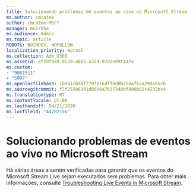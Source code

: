 ```yaml
---
title: Solucionando problemas de eventos ao vivo no Microsoft Stream
ms.author: cmcatee
author: cmcatee-MSFT
manager: mnirkhe
ms.audience: Admin
ms.topic: article
ROBOTS: NOINDEX, NOFOLLOW
localization_priority: Normal
ms.collection: Adm_O365
ms.assetid: ef2df989-8539-48b5-a324-97d2e09f14fe
ms.custom:
- "9001511"
- "5097"
ms.openlocfilehash: 1b981cb98f779fb16dff8d0b75daf65a29dab5cb
ms.sourcegitcommit: f7f25506191d0656a7637340df806b82c4232bc4
ms.translationtype: MT
ms.contentlocale: pt-BR
ms.lasthandoff: 04/21/2020
ms.locfileid: "44282156"
---
```

# <a name="troubleshooting-live-events-in-microsoft-stream"></a>Solucionando problemas de eventos ao vivo no Microsoft Stream

Há várias áreas a serem verificadas para garantir que os eventos do Microsoft Stream Live sejam executados sem problemas. Para obter mais informações, consulte [Troubleshooting Live Events in Microsoft Stream](https://docs.microsoft.com/stream/live-event-troubleshooting).
